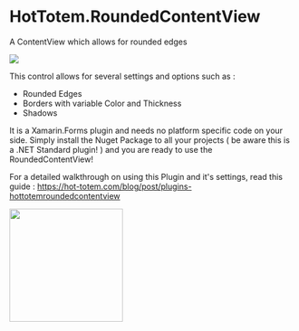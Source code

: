 # HotTotem.RoundedContentView
A ContentView which allows for rounded edges

<img src="https://hot-totem.com/storage/app/media/Blogimages/Demo.png">

This control allows for several settings and options such as : 
* Rounded Edges
* Borders with variable Color and Thickness
* Shadows

It is a Xamarin.Forms plugin and needs no platform specific code on your side.
Simply install the Nuget Package to all your projects ( be aware this is a  .NET Standard plugin! ) and you are ready to use the RoundedContentView!

For a detailed walkthrough on using this Plugin and it's settings, read this guide : https://hot-totem.com/blog/post/plugins-hottotemroundedcontentview

<img src="https://hot-totem.com/storage/app/media/Files/logohottotemfinal-270276.png"  height="200">
